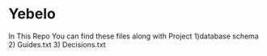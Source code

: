 # Yebelo
In This Repo You can find these files along with Project 1)database schema 2) Guides.txt 3) Decisions.txt
